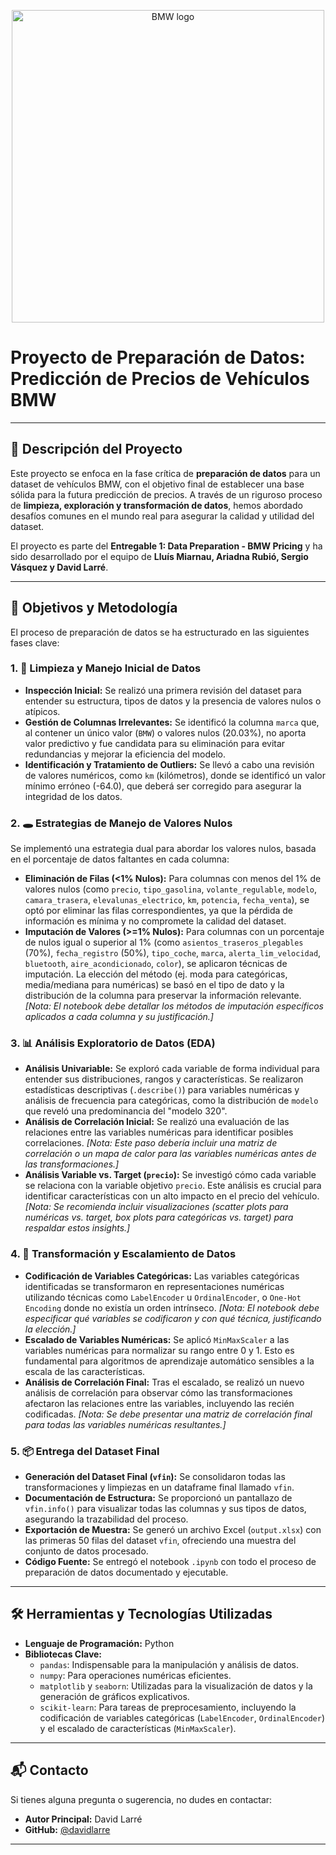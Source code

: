 <p align="center">
  <img src="https://i.ebayimg.com/images/g/wSgAAOSw7D1mc-v3/s-l1200.jpg" alt="BMW logo" width="500"/>
</p>

# Proyecto de Preparación de Datos: Predicción de Precios de Vehículos BMW

---

## 🚀 Descripción del Proyecto

Este proyecto se enfoca en la fase crítica de **preparación de datos** para un dataset de vehículos BMW, con el objetivo final de establecer una base sólida para la futura predicción de precios. A través de un riguroso proceso de **limpieza, exploración y transformación de datos**, hemos abordado desafíos comunes en el mundo real para asegurar la calidad y utilidad del dataset.

El proyecto es parte del **Entregable 1: Data Preparation - BMW Pricing** y ha sido desarrollado por el equipo de **Lluís Miarnau, Ariadna Rubió, Sergio Vásquez y David Larré**.

---

## 🎯 Objetivos y Metodología

El proceso de preparación de datos se ha estructurado en las siguientes fases clave:

### 1. 🧹 Limpieza y Manejo Inicial de Datos
* **Inspección Inicial:** Se realizó una primera revisión del dataset para entender su estructura, tipos de datos y la presencia de valores nulos o atípicos.
* **Gestión de Columnas Irrelevantes:** Se identificó la columna `marca` que, al contener un único valor (`BMW`) o valores nulos (20.03%), no aporta valor predictivo y fue candidata para su eliminación para evitar redundancias y mejorar la eficiencia del modelo.
* **Identificación y Tratamiento de Outliers:** Se llevó a cabo una revisión de valores numéricos, como `km` (kilómetros), donde se identificó un valor mínimo erróneo (-64.0), que deberá ser corregido para asegurar la integridad de los datos.

### 2. 🕳️ Estrategias de Manejo de Valores Nulos

Se implementó una estrategia dual para abordar los valores nulos, basada en el porcentaje de datos faltantes en cada columna:

* **Eliminación de Filas (<1% Nulos):** Para columnas con menos del 1% de valores nulos (como `precio`, `tipo_gasolina`, `volante_regulable`, `modelo`, `camara_trasera`, `elevalunas_electrico`, `km`, `potencia`, `fecha_venta`), se optó por eliminar las filas correspondientes, ya que la pérdida de información es mínima y no compromete la calidad del dataset.
* **Imputación de Valores (>=1% Nulos):** Para columnas con un porcentaje de nulos igual o superior al 1% (como `asientos_traseros_plegables` (70%), `fecha_registro` (50%), `tipo_coche`, `marca`, `alerta_lim_velocidad`, `bluetooth`, `aire_acondicionado`, `color`), se aplicaron técnicas de imputación. La elección del método (ej. moda para categóricas, media/mediana para numéricas) se basó en el tipo de dato y la distribución de la columna para preservar la información relevante. *[Nota: El notebook debe detallar los métodos de imputación específicos aplicados a cada columna y su justificación.]*

### 3. 📊 Análisis Exploratorio de Datos (EDA)

* **Análisis Univariable:** Se exploró cada variable de forma individual para entender sus distribuciones, rangos y características. Se realizaron estadísticas descriptivas (`.describe()`) para variables numéricas y análisis de frecuencia para categóricas, como la distribución de `modelo` que reveló una predominancia del "modelo 320".
* **Análisis de Correlación Inicial:** Se realizó una evaluación de las relaciones entre las variables numéricas para identificar posibles correlaciones. *[Nota: Este paso debería incluir una matriz de correlación o un mapa de calor para las variables numéricas antes de las transformaciones.]*
* **Análisis Variable vs. Target (`precio`):** Se investigó cómo cada variable se relaciona con la variable objetivo `precio`. Este análisis es crucial para identificar características con un alto impacto en el precio del vehículo. *[Nota: Se recomienda incluir visualizaciones (scatter plots para numéricas vs. target, box plots para categóricas vs. target) para respaldar estos insights.]*

### 4. 🔄 Transformación y Escalamiento de Datos

* **Codificación de Variables Categóricas:** Las variables categóricas identificadas se transformaron en representaciones numéricas utilizando técnicas como `LabelEncoder` u `OrdinalEncoder`, o `One-Hot Encoding` donde no existía un orden intrínseco. *[Nota: El notebook debe especificar qué variables se codificaron y con qué técnica, justificando la elección.]*
* **Escalado de Variables Numéricas:** Se aplicó `MinMaxScaler` a las variables numéricas para normalizar su rango entre 0 y 1. Esto es fundamental para algoritmos de aprendizaje automático sensibles a la escala de las características.
* **Análisis de Correlación Final:** Tras el escalado, se realizó un nuevo análisis de correlación para observar cómo las transformaciones afectaron las relaciones entre las variables, incluyendo las recién codificadas. *[Nota: Se debe presentar una matriz de correlación final para todas las variables numéricas resultantes.]*

### 5. 📦 Entrega del Dataset Final

* **Generación del Dataset Final (`vfin`):** Se consolidaron todas las transformaciones y limpiezas en un dataframe final llamado `vfin`.
* **Documentación de Estructura:** Se proporcionó un pantallazo de `vfin.info()` para visualizar todas las columnas y sus tipos de datos, asegurando la trazabilidad del proceso.
* **Exportación de Muestra:** Se generó un archivo Excel (`output.xlsx`) con las primeras 50 filas del dataset `vfin`, ofreciendo una muestra del conjunto de datos procesado.
* **Código Fuente:** Se entregó el notebook `.ipynb` con todo el proceso de preparación de datos documentado y ejecutable.

---

## 🛠️ Herramientas y Tecnologías Utilizadas

* **Lenguaje de Programación:** Python
* **Bibliotecas Clave:**
    * `pandas`: Indispensable para la manipulación y análisis de datos.
    * `numpy`: Para operaciones numéricas eficientes.
    * `matplotlib` y `seaborn`: Utilizadas para la visualización de datos y la generación de gráficos explicativos.
    * `scikit-learn`: Para tareas de preprocesamiento, incluyendo la codificación de variables categóricas (`LabelEncoder`, `OrdinalEncoder`) y el escalado de características (`MinMaxScaler`).

---

## 📬 Contacto

Si tienes alguna pregunta o sugerencia, no dudes en contactar:

* **Autor Principal:** David Larré
* **GitHub:** [@davidlarre](https://github.com/davidlarre)

---
